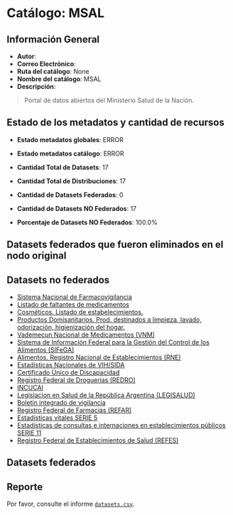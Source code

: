 
# Catálogo: MSAL

## Información General

- **Autor**: 
- **Correo Electrónico**: 
- **Ruta del catálogo**: None
- **Nombre del catálogo**: MSAL
- **Descripción**:

> Portal de datos abiertos del  Ministerio Salud de la Nación.

## Estado de los metadatos y cantidad de recursos

- **Estado metadatos globales**: ERROR
- **Estado metadatos catálogo**: ERROR
- **Cantidad Total de Datasets**: 17
- **Cantidad Total de Distribuciones**: 17

- **Cantidad de Datasets Federados**: 0
- **Cantidad de Datasets NO Federados**: 17
- **Porcentaje de Datasets NO Federados**: 100.0%

## Datasets federados que fueron eliminados en el nodo original



## Datasets no federados

- [Sistema Nacional de Farmacovigilancia](http://www.anmat.gov.ar/dataset/sistema-nacional-de-farmacovigilancia)
- [Listado de faltantes de medicamentos](http://www.anmat.gov.ar/dataset/listado-de-faltantes-de-medicamentos)
- [Cosméticos. Listado de estabelecimientos.](http://www.anmat.gov.ar/dataset/cosmeticos-listado-de-estabelecimientos)
- [Productos Domisanitarios. Prod. destinados a limpieza, lavado, odorización, higienización del hogar.](http://www.anmat.gov.ar/dataset/productos-domisanitarios)
- [Vademecun Nacional de Medicamentos (VNM)](http://anmatvademecum.servicios.pami.org.ar/dataset/vademecun-nacional-de-medicamentos)
- [Sistema de Información Federal para la Gestión del Control de los Alimentos (SIFeGA)](http://portal.anmat.gov.ar/dataset/sistema-de-informacion-federal-para-la-gestion-del-control-de-los-alimentos)
- [Alimentos. Registro Nacional de Establecimientos (RNE)](http://inal.sifega.anmat.gov.ar/dataset/registro-nacional-de-establecimientos-de-alimentos)
- [Estadísticas Nacionales de VIH/SIDA](http://datos.sisa.msal.gov.ar/dataset/estadisticas-nacionales-de-vih-sida)
- [Certificado Único de Discapacidad](http://datos.sisa.msal.gov.ar/dataset/certificado-unico-de-discapacidad)
- [Registro Federal de Droguerias (REDRO)](http://datos.sisa.msal.gov.ar/dataset/registro-federal-de-droguerias-redro)
- [INCUCAI](http://datos.sisa.msal.gov.ar/dataset/incucai)
- [Legislacion en Salud de la República Argentina (LEGISALUD)](http://leg.msal.gov.ar/)
- [Boletin integrado de vigilancia](http://www.msal.gob.ar/dataset/boletin-integrado-de-vigilancia)
- [Registro Federal de Farmacias (REFAR)](sisa.msal.gov.ar)
- [Estadísticas vitales SERIE 5](http://www.deis.msal.gov.ar/)
- [Estadísticas de consultas e internaciones en establecimientos públicos SERIE 11](http://www.deis.msal.gov.ar/)
- [Registro Federal de Establecimientos de Salud (REFES)](http://sisa.msal.gov.ar)

## Datasets federados



## Reporte

Por favor, consulte el informe [`datasets.csv`](datasets.csv).
